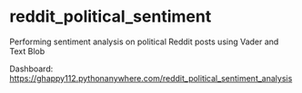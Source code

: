 # reddit_political_sentiment
Performing sentiment analysis on political Reddit posts using Vader and Text Blob

Dashboard: https://ghappy112.pythonanywhere.com/reddit_political_sentiment_analysis
